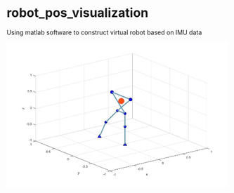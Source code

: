 # robot_pos_visualization
Using matlab software to construct virtual robot based on IMU data

![image](https://github.com/middleyuan/robot_pos_visualization/blob/master/robot.jpg)
